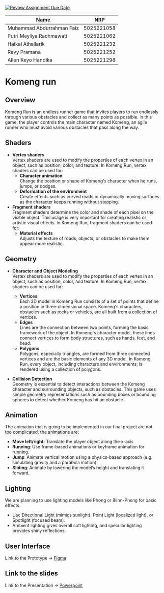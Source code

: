 [![Review Assignment Due Date](https://classroom.github.com/assets/deadline-readme-button-22041afd0340ce965d47ae6ef1cefeee28c7c493a6346c4f15d667ab976d596c.svg)](https://classroom.github.com/a/ZUtYscbQ)

| Name                      | NRP        |
| --------------------------|------------|
| Muhammad Abdurrahman Faiz | 5025221058 |
| Putri Meyliya Rachmawati  | 5025221062 |
| Haikal Athallarik         | 5025221232 |
| Revy Pramana              | 5025221252 |
| Allen Keyo Handika        | 5025221298 |

# Komeng run
## Overview
Komeng Run is an endless runner game that invites players to run endlessly through various obstacles and collect as many points as possible. In this game, the player controls the main character named Komeng, an agile runner who must avoid various obstacles that pass along the way.
## Shaders
- **Vertex shaders**<br>
Vertex shaders are used to modify the properties of each vertex in an object, such as position, color, and texture. In Komeng Run, vertex shaders can be used for:
  - **Character animation**<br>
    Change the position or shape of Komeng's character when he runs, jumps, or dodges.
  - **Deformation of the environment**<br>
    Create effects such as curved roads or dynamically moving surfaces as the character keeps running without stopping.
- **Fragment shaders**<br>
Fragment shaders determine the color and shade of each pixel on the visible object. This usage is very important for creating realistic or artistic visual effects. In Komeng Run, fragment shaders can be used for:
  - **Material effects**<br>
    Adjusts the texture of roads, objects, or obstacles to make them appear more realistic.
 
## Geometry
- **Character and Object Modeling**<br>
  Vertex shaders are used to modify the properties of each vertex in an object, such as position, color, and texture. In Komeng Run, vertex shaders can be used for:
    - **Vertices**<br>
      Each 3D model in Komeng Run consists of a set of points that define a position in three-dimensional space. Komeng's characters, obstacles such as rocks or vehicles, are all built from a collection of vertices.
    - **Edges**<br>
      Lines are the connection between two points, forming the basic framework of the object. In Komeng's character model, these lines connect vertices to form body structures, such as hands, feet, and head.
    - **Polygons**<br>
      Polygons, especially triangles, are formed from three connected vertices and are the basic elements of any 3D model. In Komeng Run, every object, including characters and environments, is rendered using a collection of polygons.

- **Collision Detection**<br>
  Geometry is essential to detect interactions between the Komeng character and surrounding objects, such as obstacles. This game uses simple geometry representations such as bounding boxes or bounding spheres to detect whether Komeng has hit an obstacle.

## Animation
The animation that is going to be implemented in our final project are not too complicated. the animations are:
- **Move left/right**: Translate the player object along the x-axis
- **Running**: Use frame-based animations or keyframe animation for running.
- **Jump**: Animate vertical motion using a physics-based approach (e.g., simulating gravity and a parabola motion).
- **Sliding**: Animate by lowering the model’s height and translating it forward.

## Lighting
We are planning to use lighting models like Phong or Blinn-Phong for basic effects.
- Use Directional Light (mimics sunlight), Point Light (localized light), or Spotlight (focused beam).
- Ambient lighting gives overall soft lighting, and specular lighting provides shiny reflections.

## User Interface
Link to the Prototype -> [Figma](https://www.figma.com/proto/Zh8XjA1QAa0WQR1F2RQJCX/TUGAS-KULIAH?page-id=0%3A1&node-id=2330-14&node-type=frame&viewport=238%2C-757%2C0.36&t=oB9UqU9uYcFyLHFC-1&scaling=scale-down&content-scaling=fixed&starting-point-node-id=2330%3A14)
## Link to the slides
Link to the Presentation -> [Powerpoint](https://www.canva.com/design/DAGTbyoR8Ao/iD_t-yf8BvWk2orBtgYlJw/edit?utm_content=DAGTbyoR8Ao&utm_campaign=designshare&utm_medium=link2&utm_source=sharebutton)
